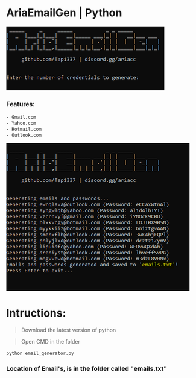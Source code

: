 #  AriaEmailGen | Python
![image](https://github.com/Tap1337/AriaEmailGen/blob/main/Image/pic1.png)

### Features:
    - Gmail.com
    - Yahoo.com
    - Hotmail.com
    - Outlook.com

![image](https://github.com/Tap1337/AriaEmailGen/blob/main/Image/pic.png)
# Intructions:  

> Download the latest version of python

> Open CMD in the folder
```
python email_generator.py
```
### Location of Email's, is in the folder called "emails.txt"

